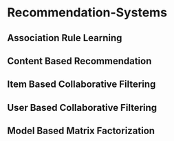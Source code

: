# Recommendation-Systems
## Association Rule Learning
## Content Based Recommendation
## Item Based Collaborative Filtering
## User Based Collaborative Filtering
## Model Based Matrix Factorization
